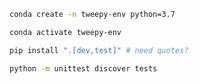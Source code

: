 



```sh
conda create -n tweepy-env python=3.7

conda activate tweepy-env
```

```sh
pip install ".[dev,test]" # need quotes?
```

```sh
python -m unittest discover tests
```

